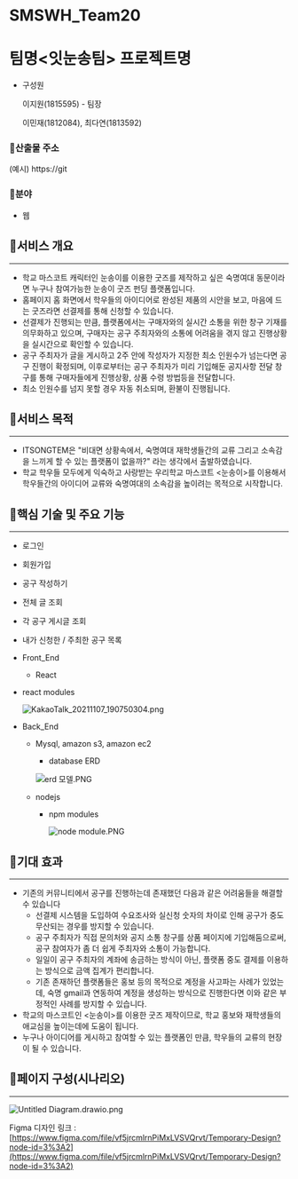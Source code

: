 # SMSWH_Team20

# 팀명<잇눈송팀> 프로젝트명 <ITSONGTEM>

- 구성원
    
    이지원(1815595) - 팀장
    
    이민재(1812084), 최다연(1813592)
    

### 🔹산출물 주소

(예시) https://git

### 🔹분야

- 웹

## 🔶서비스 개요

---

- 학교 마스코트 캐릭터인 눈송이를 이용한 굿즈를 제작하고 싶은 숙명여대 동문이라면 누구나 참여가능한 눈송이 굿즈 펀딩 플랫폼입니다.
- 홈페이지 홈 화면에서 학우들의 아이디어로 완성된 제품의 시안을 보고, 마음에 드는 굿즈라면 선결제를 통해 신청할 수 있습니다.
- 선결제가 진행되는 만큼, 플랫폼에서는 구매자와의 실시간 소통을 위한 창구 기재를 의무화하고 있으며, 구매자는 공구 주최자와의 소통에 어려움을 겪지 않고 진행상황을 실시간으로 확인할 수 있습니다.
- 공구 주최자가 글을 게시하고 2주 안에 작성자가 지정한 최소 인원수가 넘는다면 공구 진행이 확정되며, 이후로부터는 공구 주최자가 미리 기입해둔 공지사항 전달 창구를 통해 구매자들에게 진행상황, 상품 수령 방법등을 전달합니다.
- 최소 인원수를 넘지 못할 경우 자동 취소되며, 환불이 진행됩니다.

## 🔶서비스 목적

---

- ITSONGTEM은 "비대면 상황속에서, 숙명여대 재학생들간의 교류 그리고 소속감을 느끼게 할 수 있는 플랫폼이 없을까?" 라는 생각에서 출발하였습니다.
- 학교 학우들 모두에게 익숙하고 사랑받는 우리학교 마스코트 <눈송이>를 이용해서 학우들간의 아이디어 교류와 숙명여대의 소속감을 높이려는 목적으로 시작합니다.

## 🔶핵심 기술 및 주요 기능

---

- 로그인
- 회원가입
- 공구 작성하기
- 전체 글 조회
- 각 공구 게시글 조회
- 내가 신청한 / 주최한 공구 목록
- Front_End
    - React
- react modules
    
    ![KakaoTalk_20211107_190750304.png](https://s3-us-west-2.amazonaws.com/secure.notion-static.com/729738a0-8e94-49bc-aecf-b88993623036/KakaoTalk_20211107_190750304.png)
    

- Back_End
    - Mysql, amazon s3, amazon ec2
        - database ERD
        
        ![erd 모델.PNG](https://s3-us-west-2.amazonaws.com/secure.notion-static.com/56bca90c-047c-425d-92d9-9c6397ce43ac/erd_모델.png)
        
    - nodejs
        - npm modules
            
            ![node module.PNG](https://s3-us-west-2.amazonaws.com/secure.notion-static.com/46495c79-dc85-4aee-b955-adbd1a837643/node_module.png)
            

## 🔶기대 효과

---

- 기존의 커뮤니티에서 공구를 진행하는데 존재했던 다음과 같은 어려움들을 해결할 수 있습니다
    - 선결제 시스템을 도입하여 수요조사와 실신청 숫자의 차이로 인해 공구가 중도 무산되는 경우를 방지할 수 있습니다.
    - 공구 주최자가 직접 문의처와 공지 소통 창구를 상품 페이지에 기입해둠으로써, 공구 참여자가 좀 더 쉽게 주최자와 소통이 가능합니다.
    - 일일이 공구 주최자의 계좌에 송금하는 방식이 아닌, 플랫폼 중도 결제를 이용하는 방식으로 금액 집계가 편리합니다.
    - 기존 존재하던 플랫폼들은 홍보 등의 목적으로 계정을 사고파는 사례가 있었는데, 숙명 gmail과 연동하여 계정을 생성하는 방식으로 진행한다면 이와 같은 부정적인 사례를 방지할 수 있습니다.
- 학교의 마스코트인 <눈송이>를 이용한 굿즈 제작이므로, 학교 홍보와 재학생들의 애교심을 높이는데에 도움이 됩니다.
- 누구나 아이디어를 게시하고 참여할 수 있는 플랫폼인 만큼, 학우들의 교류의 현장이 될 수 있습니다.

## 🔶페이지 구성(시나리오)

---

![Untitled Diagram.drawio.png](https://s3-us-west-2.amazonaws.com/secure.notion-static.com/331a7389-0319-444e-987f-485bcc3c8cc8/Untitled_Diagram.drawio.png)

Figma 디자인 링크 : [https://www.figma.com/file/vf5jrcmlrnPiMxLVSVQrvt/Temporary-Design?node-id=3%3A2](https://www.figma.com/file/vf5jrcmlrnPiMxLVSVQrvt/Temporary-Design?node-id=3%3A2)
